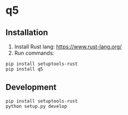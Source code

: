 # q5

## Installation

1. Install Rust lang: https://www.rust-lang.org/
1. Run commands:
```
pip install setuptools-rust
pip install q5
```

## Development

```
pip install setuptools-rust
python setup.py develop
```
